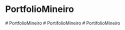 # PortfolioMineiro
#   P o r t f o l i o M i n e i r o  
 #   P o r t i f o l i o M i n e i r o  
 #   P o r t i f o l i o M i n e i r o  
 